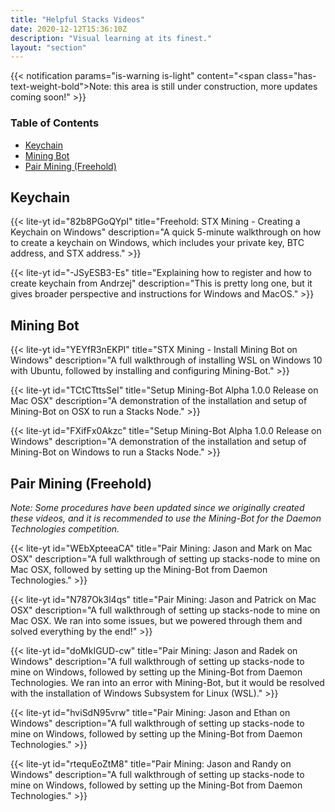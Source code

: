 ```yaml
---
title: "Helpful Stacks Videos"
date: 2020-12-12T15:36:10Z
description: "Visual learning at its finest."
layout: "section"
---
```


{{< notification params="is-warning is-light"
 content="<span class=\"has-text-weight-bold\">Note:</span> this area is still under construction, more updates coming soon!" >}}

### Table of Contents

- [Keychain](#keychain)
- [Mining Bot](#mining-bot)
- [Pair Mining (Freehold)](#pair-mining-freehold)

## Keychain

{{< lite-yt id="82b8PGoQYpI" title="Freehold: STX Mining - Creating a Keychain on Windows"
description="A quick 5-minute walkthrough on how to create a keychain on Windows, which includes your private key, BTC address, and STX address." >}}

{{< lite-yt id="-JSyESB3-Es" title="Explaining how to register and how to create keychain from Andrzej"
description="This is pretty long one, but it gives broader perspective and instructions for Windows and MacOS." >}}

## Mining Bot

{{< lite-yt id="YEYfR3nEKPI" title="STX Mining - Install Mining Bot on Windows"
description="A full walkthrough of installing WSL on Windows 10 with Ubuntu, followed by installing and configuring Mining-Bot." >}}

{{< lite-yt id="TCtCTttsSeI" title="Setup Mining-Bot Alpha 1.0.0 Release on Mac OSX"
description="A demonstration of the installation and setup of Mining-Bot on OSX to run a Stacks Node." >}}

{{< lite-yt id="FXifFx0Akzc" title="Setup Mining-Bot Alpha 1.0.0 Release on Windows"
description="A demonstration of the installation and setup of Mining-Bot on Windows to run a Stacks Node." >}}

## Pair Mining (Freehold)

*Note: Some procedures have been updated since we originally created these videos, and it is recommended to use the Mining-Bot for the Daemon Technologies competition.*

{{< lite-yt id="WEbXpteeaCA" title="Pair Mining: Jason and Mark on Mac OSX"
description="A full walkthrough of setting up stacks-node to mine on Mac OSX, followed by setting up the Mining-Bot from Daemon Technologies." >}}

{{< lite-yt id="N787Ok3l4qs" title="Pair Mining: Jason and Patrick on Mac OSX"
description="A full walkthrough of setting up stacks-node to mine on Mac OSX. We ran into some issues, but we powered through them and solved everything by the end!" >}}

{{< lite-yt id="doMkIGUD-cw" title="Pair Mining: Jason and Radek on Windows"
description="A full walkthrough of setting up stacks-node to mine on Windows, followed by setting up the Mining-Bot from Daemon Technologies. We ran into an error with Mining-Bot, but it would be resolved with the installation of Windows Subsystem for Linux (WSL)." >}}

{{< lite-yt id="hviSdN95vrw" title="Pair Mining: Jason and Ethan on Windows"
description="A full walkthrough of setting up stacks-node to mine on Windows, followed by setting up the Mining-Bot from Daemon Technologies." >}}

{{< lite-yt id="rtequEoZtM8" title="Pair Mining: Jason and Randy on Windows"
description="A full walkthrough of setting up stacks-node to mine on Windows, followed by setting up the Mining-Bot from Daemon Technologies." >}}